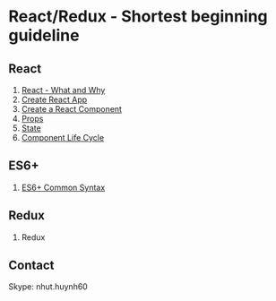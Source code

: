 # React/Redux - Shortest beginning guideline

## React
1. [React - What and Why](react1.md)
2. [Create React App](react2.md)
3. [Create a React Component](react3.md)
4. [Props](react4.md)
5. [State](react5.md)
6. [Component Life Cycle](react6.md)

## ES6+
1. [ES6+ Common Syntax](es6plus.md)

## Redux
1. Redux

## Contact
Skype: nhut.huynh60 